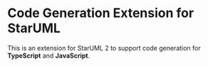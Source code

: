 # Code Generation Extension for StarUML

This is an extension for StarUML 2 to support code generation for **TypeScript** and **JavaScript**.

